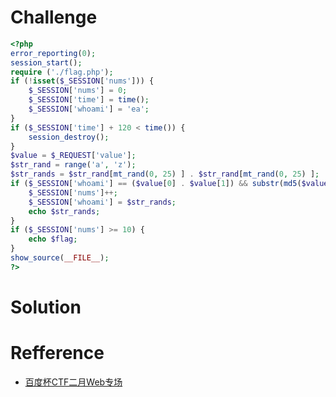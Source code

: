 # Challenge 
```php 
<?php 
error_reporting(0);
session_start();
require ('./flag.php');
if (!isset($_SESSION['nums'])) {
    $_SESSION['nums'] = 0;
    $_SESSION['time'] = time();
    $_SESSION['whoami'] = 'ea';
}
if ($_SESSION['time'] + 120 < time()) {
    session_destroy();
}
$value = $_REQUEST['value'];
$str_rand = range('a', 'z');
$str_rands = $str_rand[mt_rand(0, 25) ] . $str_rand[mt_rand(0, 25) ];
if ($_SESSION['whoami'] == ($value[0] . $value[1]) && substr(md5($value) , 5, 4) == 0) {
    $_SESSION['nums']++;
    $_SESSION['whoami'] = $str_rands;
    echo $str_rands;
}
if ($_SESSION['nums'] >= 10) {
    echo $flag;
}
show_source(__FILE__);
?>

```

# Solution 

# Refference
+ [百度杯CTF二月Web专场](http://www.au1ge.xyz/2017/02/23/%E7%99%BE%E5%BA%A6%E6%9D%AFctf%E4%BA%8C%E6%9C%88web%E4%B8%93%E5%9C%BAwriteup/)